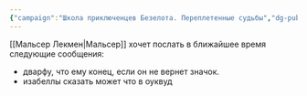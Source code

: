 ```yaml
---
{"campaign":"Школа приключенцев Безелота. Переплетенные судьбы","dg-publish":true,"dg-permalink":"malcer-sending-messages","permalink":"/malcer-sending-messages/","dgPassFrontmatter":true}
---
```



[[Мальсер Лекмен\|Мальсер]] хочет послать в ближайшее время следующие сообщения:
- дварфу, что ему конец, если он не вернет значок. 
- изабеллы сказать может что в оуквуд


